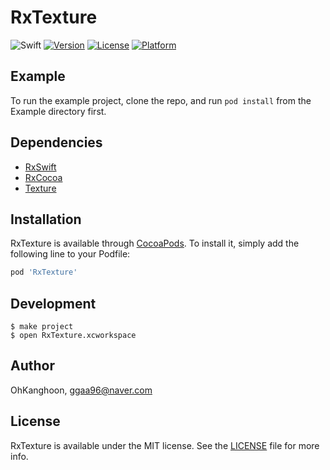 # RxTexture

![Swift](https://img.shields.io/badge/Swift-5.1-orange.svg)
[![Version](https://img.shields.io/cocoapods/v/RxTexture.svg?style=flat)](https://cocoapods.org/pods/RxTexture)
[![License](https://img.shields.io/cocoapods/l/RxTexture.svg?style=flat)](https://cocoapods.org/pods/RxTexture)
[![Platform](https://img.shields.io/cocoapods/p/RxTexture.svg?style=flat)](https://cocoapods.org/pods/RxTexture)

## Example

To run the example project, clone the repo, and run `pod install` from the Example directory first.

## Dependencies
- [RxSwift](https://github.com/ReactiveX/RxSwift)
- [RxCocoa](https://github.com/ReactiveX/RxSwift)
- [Texture](https://github.com/TextureGroup/Texture)

## Installation

RxTexture is available through [CocoaPods](https://cocoapods.org). To install
it, simply add the following line to your Podfile:

```ruby
pod 'RxTexture'
```

## Development

```console
$ make project
$ open RxTexture.xcworkspace
```

## Author

OhKanghoon, ggaa96@naver.com

## License

RxTexture is available under the MIT license. See the [LICENSE](LICENSE) file for more info.
